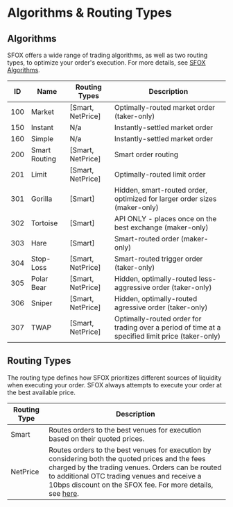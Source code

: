 # Algorithms & Routing Types    
## Algorithms
SFOX offers a wide range of trading algorithms, as well as two routing types, to optimize your order's execution. For more details, see [SFOX Algorithms](https://www.sfox.com/algos.html).

ID | Name | Routing Types | Description
--------- | ----------- | --------- | ---------
100 | Market | [Smart, NetPrice] | Optimally-routed market order (taker-only)
150 | Instant | N/a | Instantly-settled market order
160 | Simple | N/a | Instantly-settled market order
200 | Smart Routing | [Smart, NetPrice] | Smart order routing
201 | Limit | [Smart, NetPrice] | Optimally-routed limit order
301 | Gorilla | [Smart] | Hidden, smart-routed order, optimized for larger order sizes (maker-only)
302 | Tortoise | [Smart] | API ONLY - places once on the best exchange (maker-only)
303 | Hare | [Smart] | Smart-routed order (maker-only)
304 | Stop-Loss | [Smart, NetPrice] | Smart-routed trigger order (taker-only)
305 | Polar Bear | [Smart, NetPrice] | Hidden, optimally-routed less-aggressive order (taker-only)
306 | Sniper | [Smart, NetPrice] | Hidden, optimally-routed agressive order (taker-only)
307 | TWAP | [Smart, NetPrice] | Optimally-routed order for trading over a period of time at a specified limit price (taker-only)

## Routing Types
The routing type defines how SFOX prioritizes different sources of liquidity when executing your order. SFOX always attempts to execute your order at the best available price.

Routing Type | Description
----------------- | -----------
Smart | Routes orders to the best venues for execution based on their quoted prices. 
NetPrice | Routes orders to the best venues for execution by considering both the quoted prices and the fees charged by the trading venues. Orders can be routed to additional OTC trading venues and receive a 10bps discount on the SFOX fee. For more details, see [here](https://blog.sfox.com/sfox-pricing-crypto-trading-net-price-routing-8997fbc0520).
